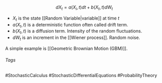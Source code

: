 $$
dX_t=a(X_i, t)dt+b(X_t,t)dW_t
$$
- $X_t$ is the state [[Random Variable|variable]] at time $t$
- $a(X_t, t)$ is a deterministic function often called drift term.
- $b(X_t, t)$ is a diffusion term. Intensity of the random fluctuations.
- $dW_t$ is an increment in the [[Wiener process]]. Random noise.

A simple example is [[Geometric Brownian Motion (GBM)]].

###### Tags
#StochasticCalculus #StochasticDifferentialEquations #ProbabilityTheory